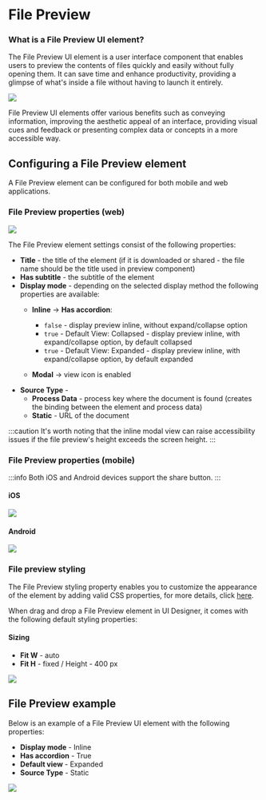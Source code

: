 # File Preview

### What is a File Preview UI element?

The File Preview UI element is a user interface component that enables users to preview the contents of files quickly and easily without fully opening them. It can save time and enhance productivity, providing a glimpse of what's inside a file without having to launch it entirely.

![](https://s3.eu-west-1.amazonaws.com/docx.flowx.ai/3.1/doc_preview_upload.gif)

File Preview UI elements offer various benefits such as conveying information, improving the aesthetic appeal of an interface, providing visual cues and feedback or presenting complex data or concepts in a more accessible way.

## Configuring a File Preview element

A File Preview element can be configured for both mobile and web applications.

### File Preview properties (web)

![](https://s3.eu-west-1.amazonaws.com/docx.flowx.ai/3.1/doc_preview_upload.gif)

The File Preview element settings consist of the following properties:

* **Title** - the title of the element (if it is downloaded or shared - the file name should be the title used in preview component)
* **Has subtitle** - the subtitle of the element
* **Display mode** - depending on the selected display method the following properties are available:
    * **Inline** → **Has accordion**:  
        * `false` - display preview inline, without expand/collapse option
        * `true` - Default View: Collapsed - display preview inline, with expand/collapse option, by default collapsed
        * `true` - Default View: Expanded - display preview inline, with expand/collapse option, by default expanded

    * **Modal** → view icon is enabled 
* **Source Type** - 
    * **Process Data** - process key where the document is found (creates the binding between the element and process data)
    * **Static** - URL of the document

:::caution
It's worth noting that the inline modal view can raise accessibility issues if the file preview's height exceeds the screen height.
:::


### File Preview properties (mobile)



:::info
Both iOS and Android devices support the share button.
:::

#### iOS

<div className= "gif-scaled">

![](https://s3.eu-west-1.amazonaws.com/docx.flowx.ai/3.1/doc_preview_ios.gif)

</div>

#### Android

<div className= "gif-scaled">

![](https://s3.eu-west-1.amazonaws.com/docx.flowx.ai/3.1/doc_preview_android.gif)

</div>
    

### File preview styling

The File Preview styling property enables you to customize the appearance of the element by adding valid CSS properties, for more details, click [here](../../ui-designer/ui-designer.md#styling).

When drag and drop a File Preview element in UI Designer, it comes with the following default styling properties:

#### Sizing

* **Fit W** - auto
* **Fit H** - fixed / Height - 400 px

![](https://s3.eu-west-1.amazonaws.com/docx.flowx.ai/3.1/doc_preview_styling.png)


## File Preview example

Below is an example of a File Preview UI element with the following properties:

* **Display mode** - Inline
* **Has accordion** - True
* **Default view** - Expanded
* **Source Type** - Static

![](https://s3.eu-west-1.amazonaws.com/docx.flowx.ai/3.1/doc_preview_example.gif)